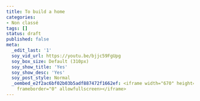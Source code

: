 ```yaml
---
title: To build a home
categories:
- Non classé
tags: []
status: draft
published: false
meta:
  _edit_last: '1'
  soy_vid_url: https://youtu.be/bjjc59FgUpg
  soy_box_size: Default (310px)
  soy_show_title: 'Yes'
  soy_show_desc: 'Yes'
  soy_post_style: Normal
  _oembed_e2f2ac6bf02b03b5adf887472f1662ef: <iframe width="670" height="377" src="https://www.youtube.com/embed/bjjc59FgUpg?fs=1&feature=oembed"
    frameborder="0" allowfullscreen></iframe>
---
```

